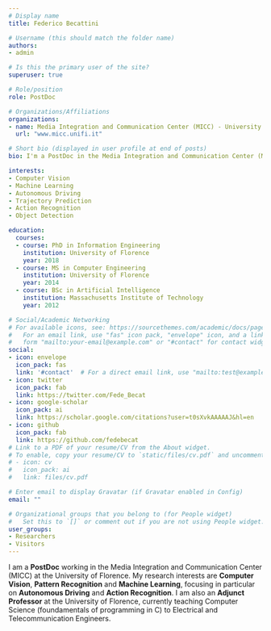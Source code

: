 ```yaml
---
# Display name
title: Federico Becattini

# Username (this should match the folder name)
authors:
- admin

# Is this the primary user of the site?
superuser: true

# Role/position
role: PostDoc

# Organizations/Affiliations
organizations:
- name: Media Integration and Communication Center (MICC) - University of Florence
  url: "www.micc.unifi.it"

# Short bio (displayed in user profile at end of posts)
bio: I'm a PostDoc in the Media Integration and Communication Center (MICC) at the University of Florence.

interests:
- Computer Vision
- Machine Learning
- Autonomous Driving
- Trajectory Prediction
- Action Recognition
- Object Detection

education:
  courses:
  - course: PhD in Information Engineering
    institution: University of Florence
    year: 2018
  - course: MS in Computer Engineering
    institution: University of Florence
    year: 2014
  - course: BSc in Artificial Intelligence
    institution: Massachusetts Institute of Technology
    year: 2012

# Social/Academic Networking
# For available icons, see: https://sourcethemes.com/academic/docs/page-builder/#icons
#   For an email link, use "fas" icon pack, "envelope" icon, and a link in the
#   form "mailto:your-email@example.com" or "#contact" for contact widget.
social:
- icon: envelope
  icon_pack: fas
  link: '#contact'  # For a direct email link, use "mailto:test@example.org".
- icon: twitter
  icon_pack: fab
  link: https://twitter.com/Fede_Becat
- icon: google-scholar
  icon_pack: ai
  link: https://scholar.google.com/citations?user=t0sXvkAAAAAJ&hl=en
- icon: github
  icon_pack: fab
  link: https://github.com/fedebecat
# Link to a PDF of your resume/CV from the About widget.
# To enable, copy your resume/CV to `static/files/cv.pdf` and uncomment the lines below.
# - icon: cv
#   icon_pack: ai
#   link: files/cv.pdf

# Enter email to display Gravatar (if Gravatar enabled in Config)
email: ""

# Organizational groups that you belong to (for People widget)
#   Set this to `[]` or comment out if you are not using People widget.
user_groups:
- Researchers
- Visitors
---
```


I am a **PostDoc** working in the Media Integration and Communication Center (MICC) at the University of Florence. My research interests are **Computer Vision**, **Pattern Recognition** and **Machine Learning**, focusing in particular on **Autonomous Driving** and **Action Recognition**. I am also an **Adjunct Professor** at the University of Florence, currently teaching Computer Science (foundamentals of programming in C) to Electrical and Telecommunication Engineers.
